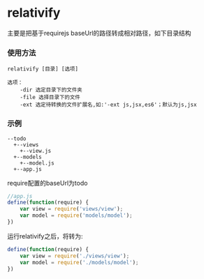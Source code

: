 # relativify
主要是把基于requirejs baseUrl的路径转成相对路径，如下目录结构

### 使用方法

```shell
relativify [目录] [选项]

选项：
    -dir 选定目录下的文件夹
    -file 选择目录下的文件
    -ext 选定待转换的文件扩展名,如:'-ext js,jsx,es6'；默认为js,jsx
```

### 示例

```
--todo
  +--views
    +--view.js
  +--models
    +--model.js
  +--app.js
```

require配置的baseUrl为todo

```js
//app.js
define(function(require) {
    var view = require('views/view');
    var model = require('models/model');
})
```

运行relativify之后，将转为:

```js
define(function(require) {
    var view = require('./views/view');
    var model = require('./models/model');
})
```
